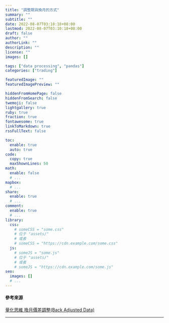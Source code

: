 ```yaml
---
title: "調整期貨換月的方式"
summary: ""
subtitle: ""
date: 2022-08-07T03:10:18+08:00
lastmod: 2022-08-07T03:10:18+08:00
draft: false
author: ""
authorLink: ""
description: ""
license: ""
images: []

tags: ["data processing", "pandas"]
categories: ["trading"]

featuredImage: ""
featuredImagePreview: ""

hiddenFromHomePage: false
hiddenFromSearch: false
twemoji: false
lightgallery: true
ruby: true
fraction: true
fontawesome: true
linkToMarkdown: true
rssFullText: false

toc:
  enable: true
  auto: true
code:
  copy: true
  maxShownLines: 50
math:
  enable: false
  # ...
mapbox:
  # ...
share:
  enable: true
  # ...
comment:
  enable: true
  # ...
library:
  css:
    # someCSS = "some.css"
    # 位于 "assets/"
    # 或者
    # someCSS = "https://cdn.example.com/some.css"
  js:
    # someJS = "some.js"
    # 位于 "assets/"
    # 或者
    # someJS = "https://cdn.example.com/some.js"
seo:
  images: []
  # ...
---
```

#### 參考來源
[量化思維 換月價差調整(Back Adjusted Data)](http://quantbrains.club/2020/02/23/%E4%B8%8D%E5%81%9A%E6%AD%B7%E5%8F%B2%E8%B3%87%E6%96%99%E8%AA%BF%E6%95%B4back-adjusted-data%E7%9A%84%E7%B5%90%E6%9E%9C%E5%85%B6%E5%AF%A6%E5%BE%88%E5%8F%AF%E6%80%95/)

---
